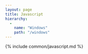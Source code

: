```yaml
---
layout: page
title: Javascript
hierarchy:
  -
    name: "Windows"
    path: "/windows"
---
```


{% include common/javascript.md %}
